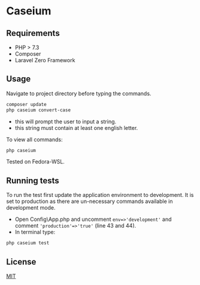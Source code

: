 # Caseium

## Requirements
- PHP > 7.3
- Composer
- Laravel Zero Framework

## Usage
Navigate to project directory before typing the commands.

```bash
composer update
php caseium convert-case
```
- this will prompt the user to input a string.
- this string must contain at least one english letter.

To view all commands:
```bash
php caseium
```

Tested on Fedora-WSL.

## Running tests
To run the test first update the application environment to development. It is set to production as there are un-necessary commands available in development mode.
- Open Config\App.php and uncomment ```env=>'development'``` and comment ```'production'=>'true'``` (line 43 and 44).
- In terminal type:
```bash
php caseium test
```

## License
[MIT](https://choosealicense.com/licenses/mit/)